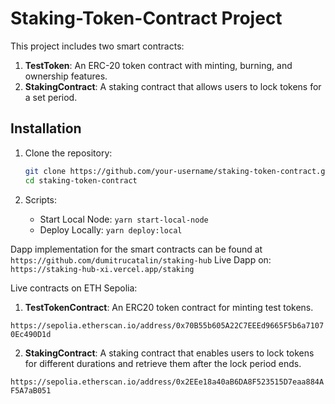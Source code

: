 # Staking-Token-Contract Project

This project includes two smart contracts:

1. **TestToken**: An ERC-20 token contract with minting, burning, and ownership features.
2. **StakingContract**: A staking contract that allows users to lock tokens for a set period.

## Installation

1. Clone the repository:

   ```bash
   git clone https://github.com/your-username/staking-token-contract.git
   cd staking-token-contract

   ```

2. Scripts:
   - Start Local Node: `yarn start-local-node`
   - Deploy Locally: `yarn deploy:local`

Dapp implementation for the smart contracts can be found at `https://github.com/dumitrucatalin/staking-hub`
Live Dapp on: `https://staking-hub-xi.vercel.app/staking`

Live contracts on ETH Sepolia:

1. **TestTokenContract**: An ERC20 token contract for minting test tokens.

`https://sepolia.etherscan.io/address/0x70B55b605A22C7EEEd9665F5b6a71070Ec490D1d`

2. **StakingContract**: A staking contract that enables users to lock tokens for different durations and retrieve them after the lock period ends.

`https://sepolia.etherscan.io/address/0x2EEe18a40aB6DA8F523515D7eaa884AF5A7aB051`
